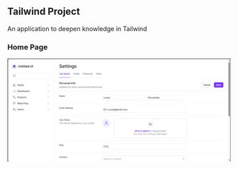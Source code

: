 ## Tailwind Project

An application to deepen knowledge in Tailwind

### Home Page

![Dashboard](public/Home.png)

